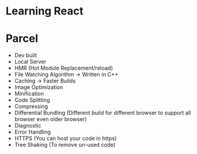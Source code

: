 # Learning React

# Parcel

- Dev built
- Local Server
- HMR (Hot Module Replacement/reload)
- File Watching Algorithm -> Written in C++
- Caching -> Faster Builds
- Image Optimization
- Minification
- Code Splitting
- Compressing
- Differential Bundling (Different build for different browser to support all browser even older browser)
- Diagnostic
- Error Handling
- HTTPS (You can host your code in https)
- Tree Shaking (To remove un-used code)
